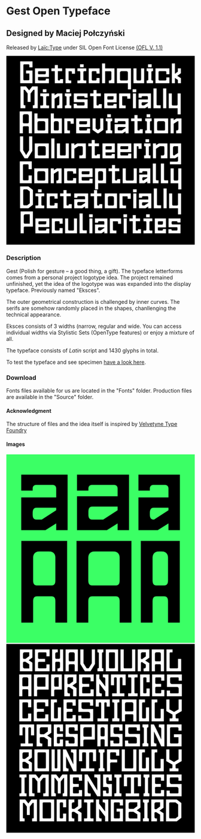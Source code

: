 # Gest Open Typeface
## Designed by Maciej Połczyński
Released by [Laïc:Type](https://laic.pl) under SIL Open Font License [(OFL V. 1.1)](https://scripts.sil.org/cms/scripts/page.php?site_id=nrsi&id=ofl)

![Gest](Images/Gest_2021_RW.png)

### Description
Gest (Polish for gesture – a good thing, a gift). The typeface letterforms comes from a personal project logotype idea. The project remained unfinished, yet the idea of the logotype was was expanded into the display typeface. Previously named "Eksces".

The outer geometrical construction is challenged by inner curves. The serifs are somehow randomly placed in the shapes, chanllenging the technical appearance.

Eksces consists of 3 widths (narrow, regular and wide. You can access individual widths via Stylistic Sets (OpenType features) or enjoy a mixture of all.

The typeface consists of *Latin* script and 1430 glyphs in total.

To test the typeface and see specimen [have a look here](https://laic.pl/gest).

### Download
Fonts files available for us are located in the "Fonts" folder.
Production files are available in the "Source" folder.

#### Acknowledgment
The structure of files and the idea itself is inspired by [Velvetyne Type Foundry](https://www.velvetyne.fr/)

#### Images
![Gest](Images/Gest_2021_as.png)
![Gest](Images/Gest_2021_AU.png)
